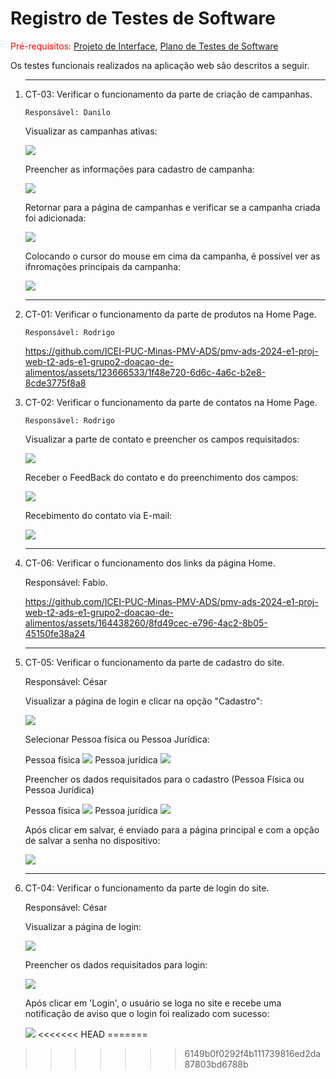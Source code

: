 # Registro de Testes de Software

<span style="color:red">Pré-requisitos: <a href="3-Projeto de Interface.md"> Projeto de Interface</a></span>, <a href="8-Plano de Testes de Software.md"> Plano de Testes de Software</a>

Os testes funcionais realizados na aplicação web são descritos a seguir.

<ol>
  <hr>
  <li> CT-03: Verificar o funcionamento da parte de criação de campanhas.

    Responsável: Danilo

 <p>Visualizar as campanhas ativas:</p>
<img src="img/campanha-1.png">

 <p>Preencher as informações para cadastro de campanha:</p>
 <img src="img/campanha-2.png">

 <p>Retornar para a página de campanhas e verificar se a campanha criada foi adicionada:</p>
 <img src="img/campanha-3(1).png">

 <p>Colocando o cursor do mouse em cima da campanha, é possível ver as ifnromações principais da campanha:</p>
 <img src="img/campanha-4(1).png">
 
 <hr>



 <li> CT-01: Verificar o funcionamento da parte de produtos na Home Page.

    Responsável: Rodrigo

  https://github.com/ICEI-PUC-Minas-PMV-ADS/pmv-ads-2024-e1-proj-web-t2-ads-e1-grupo2-doacao-de-alimentos/assets/123666533/1f48e720-6d6c-4a6c-b2e8-8cde3775f8a8

  </li>

   <li> CT-02: Verificar o funcionamento da parte de contatos na Home Page.

    Responsável: Rodrigo

  <p>Visualizar a parte de contato e preencher os campos requisitados:</p>
  <img src="img/RTcontato.jpeg">

  <p>Receber o FeedBack do contato e do preenchimento dos campos:</p>
  <img src="img/RTcontato2.jpeg">

  <p>Recebimento do contato via E-mail:</p>
  <img src="img/RTcontato3.jpeg">

  </li>

<hr>

<li> CT-06: Verificar o funcionamento dos links da página Home.

  Responsável: Fabio.

https://github.com/ICEI-PUC-Minas-PMV-ADS/pmv-ads-2024-e1-proj-web-t2-ads-e1-grupo2-doacao-de-alimentos/assets/164438260/8fd49cec-e796-4ac2-8b05-45150fe38a24

  </li>
  <hr>

  <li> CT-05: Verificar o funcionamento da parte de cadastro do site.

  Responsável: César

  <p>Visualizar a página de login e clicar na opção "Cadastro":</p>
  <img src="img/teste-cadastro-login.png">

  <p>Selecionar Pessoa física ou Pessoa Jurídica:</p>
  Pessoa física
  <img src="img/teste-cadastro-pessoafisica.png">
  Pessoa jurídica
  <img src="img/teste-cadastro-pessoajuridica.png">

<p>Preencher os dados requisitados para o cadastro (Pessoa Física ou Pessoa Jurídica)</p>
Pessoa física
<img src="img/teste-cadastro-dadospessoafisica.png">
Pessoa jurídica
<img src="img/teste-cadastro-dadospessoajuridica.png">

<p>Após clicar em salvar, é enviado para a página principal e com a opção de salvar a senha no dispositivo:</p>
<img src="img/teste-cadastro-enviar.png">

</li>
<hr>

<li>CT-04: Verificar o funcionamento da parte de login do site.

  Responsável: César

  <p>Visualizar a página de login:</p>
  <img src="img/teste-login-login1.png">

  <p>Preencher os dados requisitados para login:</p>
  <img src="img/teste-login-dados.png">

  <p>Após clicar em 'Login', o usuário se loga no site e recebe uma notificação de aviso que o login foi realizado com sucesso:</p>
  <img src="img/teste-login-enviar.png">
<<<<<<< HEAD
=======

  </li>

</ol>

>>>>>>> 6149b0f0292f4b111739816ed2da87803bd6788b

</ol>
